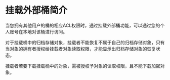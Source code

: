 # 挂载外部桶简介<a name="zh-cn_topic_0086375589"></a>

当您拥有其他用户的桶的相应ACL权限时，通过挂载外部桶功能，可以通过您的个人账号在本地对该桶进行访问。

对于挂载桶中的归档存储对象，挂载者不能恢复不属于自己的归档存储对象，只有当对象的拥有者授权给挂载者对象读取权限，才能显示出归档存储对象的恢复状态。

挂载者若要下载挂载桶中的对象，需被授权予对象的读取权限，且不能下载加密对象。

